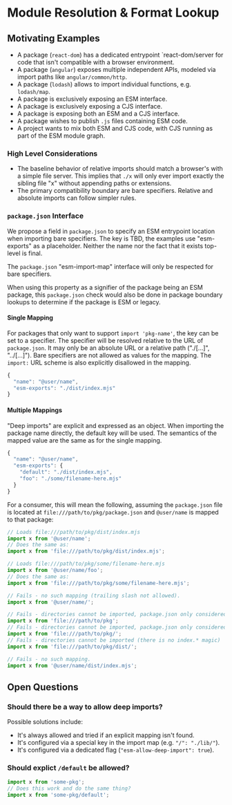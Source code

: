 # Module Resolution & Format Lookup

## Motivating Examples

* A package (`react-dom`) has a dedicated entrypoint `react-dom/server for code that isn't compatible with a browser environment.
* A package (`angular`) exposes multiple independent APIs, modeled via import paths like `angular/common/http`.
* A package (`lodash`) allows to import individual functions, e.g. `lodash/map`.
* A package is exclusively exposing an ESM interface.
* A package is exclusively exposing a CJS interface.
* A package is exposing both an ESM and a CJS interface.
* A package wishes to publish `.js` files containing ESM code.
* A project wants to mix both ESM and CJS code, with CJS running as part of the ESM module graph.

### High Level Considerations

* The baseline behavior of relative imports should match a browser's with a simple file server.
  This implies that `./x` will only ever import exactly the sibling file "x" without appending paths or extensions.
* The primary compatibility boundary are bare specifiers. Relative and absolute imports can follow simpler rules.

### `package.json` Interface

We propose a field in `package.json` to specify an ESM entrypoint location when importing bare specifiers.
The key is TBD, the examples use "esm-exports" as a placeholder.
Neither the name nor the fact that it exists top-level is final.

The `package.json` "esm-import-map" interface will only be respected for bare specifiers.

When using this property as a signifier of the package being an ESM package,
this `package.json` check would also be done in package boundary lookups to determine
if the package is ESM or legacy.

#### Single Mapping

For packages that only want to support `import 'pkg-name'`, the key can be set to a specifier.
The specifier will be resolved relative to the URL of `package.json`.
It may only be an absolute URL or a relative path ("./[...]", "../[...]").
Bare specifiers are not allowed as values for the mapping.
The `import:` URL scheme is also explicitly disallowed in the mapping.

```js
{
  "name": "@user/name",
  "esm-exports": "./dist/index.mjs"
}
```

#### Multiple Mappings

"Deep imports" are explicit and expressed as an object.
When importing the package name directly, the default key will be used.
The semantics of the mapped value are the same as for the single mapping.

```js
{
  "name": "@user/name",
  "esm-exports": {
    "default": "./dist/index.mjs",
    "foo": "./some/filename-here.mjs"
  }
}
```

For a consumer, this will mean the following, assuming the `package.json` file is located at `file:///path/to/pkg/package.json` and `@user/name` is mapped to that package:

```js
// Loads file:///path/to/pkg/dist/index.mjs
import x from '@user/name';
// Does the same as:
import x from 'file:///path/to/pkg/dist/index.mjs';

// Loads file:///path/to/pkg/some/filename-here.mjs
import x from '@user/name/foo';
// Does the same as:
import x from 'file:///path/to/pkg/some/filename-here.mjs';

// Fails - no such mapping (trailing slash not allowed).
import x from '@user/name/';

// Fails - directories cannot be imported, package.json only considered for bare imports
import x from 'file:///path/to/pkg';
// Fails - directories cannot be imported, package.json only considered for bare imports
import x from 'file:///path/to/pkg/';
// Fails - directories cannot be imported (there is no index.* magic)
import x from 'file:///path/to/pkg/dist/';

// Fails - no such mapping.
import x from '@user/name/dist/index.mjs';
```

## Open Questions

### Should there be a way to allow deep imports?

Possible solutions include:

* It's always allowed and tried if an explicit mapping isn't found.
* It's configured via a special key in the import map (e.g. `"/": "./lib/"`).
* It's configured via a dedicated flag (`"esm-allow-deep-import": true`).

### Should explict `/default` be allowed?

```js
import x from 'some-pkg';
// Does this work and do the same thing?
import x from 'some-pkg/default';
```
